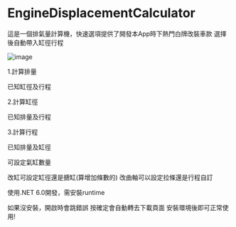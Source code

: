 # EngineDisplacementCalculator

這是一個排氣量計算機，快速選項提供了開發本App時下熱門白牌改裝車款
選擇後自動帶入缸徑行程

![image](https://user-images.githubusercontent.com/27921307/211929893-0dce63d8-a32f-4969-90bb-6c6a9c0ef9d6.png)

1.計算排量

已知缸徑及行程

2.計算缸徑

已知排量及行程

3.計算行程

已知排量及缸徑

可設定氣缸數量

改缸可設定缸徑還是搪缸(算增加條數的)
改曲軸可以設定拉條還是行程自訂

使用.NET 6.0開發，需安裝runtime

如果沒安裝，開啟時會跳錯誤
按確定會自動轉去下載頁面
安裝環境後即可正常使用!
